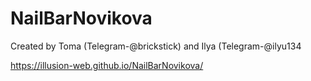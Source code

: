 # NailBarNovikova
Created by Toma (Telegram-@brickstick) and Ilya (Telegram-@ilyu134

https://illusion-web.github.io/NailBarNovikova/
